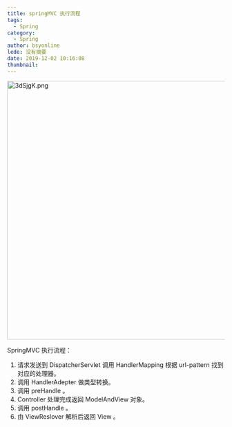 ```yaml
---
title: springMVC 执行流程
tags:
  - Spring
category:
  - Spring
author: bsyonline
lede: 没有摘要
date: 2019-12-02 10:16:08
thumbnail:
---
```




<img src="https://s2.ax1x.com/2020/02/27/3dSjgK.png" alt="3dSjgK.png" border="0" style="width:600px" />

SpringMVC 执行流程：

1. 请求发送到 DispatcherServlet 调用 HandlerMapping 根据 url-pattern 找到对应的处理器。
2. 调用 HandlerAdepter 做类型转换。
3. 调用 preHandle 。
4. Controller 处理完成返回 ModelAndView 对象。
5. 调用 postHandle 。
6. 由 ViewReslover 解析后返回 View 。

